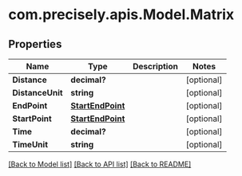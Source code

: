 # com.precisely.apis.Model.Matrix
## Properties

Name | Type | Description | Notes
------------ | ------------- | ------------- | -------------
**Distance** | **decimal?** |  | [optional] 
**DistanceUnit** | **string** |  | [optional] 
**EndPoint** | [**StartEndPoint**](StartEndPoint.md) |  | [optional] 
**StartPoint** | [**StartEndPoint**](StartEndPoint.md) |  | [optional] 
**Time** | **decimal?** |  | [optional] 
**TimeUnit** | **string** |  | [optional] 

[[Back to Model list]](../README.md#documentation-for-models) [[Back to API list]](../README.md#documentation-for-api-endpoints) [[Back to README]](../README.md)

